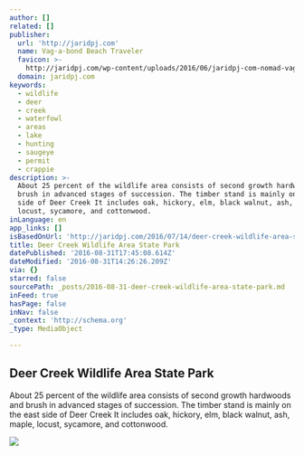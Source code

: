 ```yaml
---
author: []
related: []
publisher:
  url: 'http://jaridpj.com'
  name: Vag·a·bond Beach Traveler
  favicon: >-
    http://jaridpj.com/wp-content/uploads/2016/06/jaridpj-com-nomad-vagabond-logo2.png
  domain: jaridpj.com
keywords:
  - wildlife
  - deer
  - creek
  - waterfowl
  - areas
  - lake
  - hunting
  - saugeye
  - permit
  - crappie
description: >-
  About 25 percent of the wildlife area consists of second growth hardwoods and
  brush in advanced stages of succession. The timber stand is mainly on the east
  side of Deer Creek It includes oak, hickory, elm, black walnut, ash, maple,
  locust, sycamore, and cottonwood.
inLanguage: en
app_links: []
isBasedOnUrl: 'http://jaridpj.com/2016/07/14/deer-creek-wildlife-area-state-park/'
title: Deer Creek Wildlife Area State Park
datePublished: '2016-08-31T17:45:08.614Z'
dateModified: '2016-08-31T14:26:26.209Z'
via: {}
starred: false
sourcePath: _posts/2016-08-31-deer-creek-wildlife-area-state-park.md
inFeed: true
hasPage: false
inNav: false
_context: 'http://schema.org'
_type: MediaObject

---
```

<article style=""><h1>Deer Creek Wildlife Area State Park</h1><p>About 25 percent of the wildlife area consists of second growth hardwoods and brush in advanced stages of succession. The timber stand is mainly on the east side of Deer Creek It includes oak, hickory, elm, black walnut, ash, maple, locust, sycamore, and cottonwood.</p><img src="http://jaridpj.com/wp-content/uploads/2016/07/Deer-Creek-Wildlife-Area-digital-nomad-14.jpg" /></article>